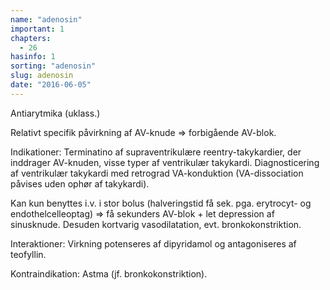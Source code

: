 ```yaml
---
name: "adenosin"
important: 1
chapters:
  - 26
hasinfo: 1
sorting: "adenosin"
slug: adenosin
date: "2016-06-05"
---
```


Antiarytmika (uklass.)

Relativt specifik påvirkning af AV-knude => forbigående AV-blok.

Indikationer: Terminatino af supraventrikulære reentry-takykardier, der
inddrager AV-knuden, visse typer af ventrikulær takykardi. Diagnosticering af
ventrikulær takykardi med retrograd VA-konduktion (VA-dissociation påvises uden
ophør af takykardi).

Kan kun benyttes i.v. i stor bolus (halveringstid få sek. pga. erytrocyt- og
endothelcelleoptag) => få sekunders AV-blok + let depression af sinusknude.
Desuden kortvarig vasodilatation, evt. bronkokonstriktion.

Interaktioner: Virkning potenseres af dipyridamol og antagoniseres af teofyllin.

Kontraindikation: Astma (jf. bronkokonstriktion).
